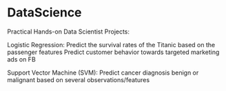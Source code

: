 # DataScience
Practical Hands-on Data Scientist Projects:

Logistic Regression:
Predict the survival rates of the Titanic based on the passenger features
Predict customer behavior towards targeted marketing ads on FB

Support Vector Machine (SVM):
Predict cancer diagnosis benign or malignant based on several observations/features
